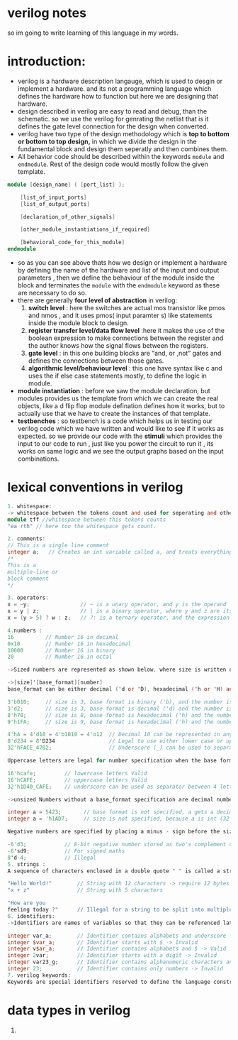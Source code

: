 # verilog notes

so im going to write learning of this language in my words.

# introduction:

- verilog is a hardware description langauge, which is used to desgin or implement a hardware. and its not a programming language which defines the hardware how to function but here we are designing that hardware.
- design described in verilog are easy to read and debug, than the schematic. so we use the verilog for genrating the netlist that is it defines the gate level connection for the design when converted.
- verilog have two type of the design methodology which is **top to bottom or bottom to top design,** in which we divide the design in the fundamental block and design them seperatly and then combines them.
- All behavior code should be described within the keywords `module` and `endmodule`. Rest of the design code would mostly follow the given template.

```verilog
module [design_name] ( [port_list] );

	[list_of_input_ports]
	[list_of_output_ports]

	[declaration_of_other_signals]

	[other_module_instantiations_if_required]

	[behavioral_code_for_this_module]
endmodule
```

- so as you can see above thats how we design or implement a hardware by defining the name of the hardware and list of the input and output parameters , then we define the behaviour of the module inside the block and terminates the `module` with the `endmodule` keyword as these are necessary to do so.
- there are generally **four level of abstraction** in verilog:
    1. **switch level** : here the switches are actual mos transistor like pmos and nmos , and it uses pmos( input paramter s) like statements inside the module block to design.
    2. **register transfer level/data flow level** :here it makes the use of the boolean expression to make connections between the register and the author knows how the signal flows between the registers.
    3. **gate level** : in this one building blocks are “and, or ,not” gates and defines the connections between those gates.
    4. **algorithmic level/behaviour level** : this one have syntax like c and uses the if else case statements mostly, to define the logic in module.
- **module instantiation** : before we saw the module declaration, but modules provides us the template from which we can create the real objects, like a d flip flop module defination defines how it works, but to actually use that we have to create the instances of that template.
- **testbenches** : so testbench is a code which helps us in testing our verilog code which we have written and would like to see if it works as expected. so we provide our code with the **stimuli**  which provides the input to our code to run , just like you power the circuit to run it , its works on same logic and we see the output graphs based on the input combinations.

# lexical conventions in verilog

```verilog
1. whitespace:
-> whitespace between the tokens count and used for seperating and otherwise ignored, they are count when used in strings.
module tff //whitespace between this tokens counts
"ea rth" // here too the whitespace gets count.

2. comments:
// This is a single line comment
integer a;   // Creates an int variable called a, and treats everything to the right of // as a comment
/*
This is a
multiple-line or
block comment
*/

3. operators:
x = ~y;                // ~ is a unary operator, and y is the operand
x = y | z;             // | is a binary operator, where y and z are its operands
x = (y > 5) ? w : z;   // ?: is a ternary operator, and the expression (y>5), w and z are its operands

4.numbers :
16          // Number 16 in decimal
0x10        // Number 16 in hexadecimal
10000       // Number 16 in binary
20          // Number 16 in octal

->Sized numbers are represented as shown below, where size is written only in decimal to specify the number of bits in the number.

->[size]'[base_format][number]
base_format can be either decimal ('d or 'D), hexadecimal ('h or 'H) and octal ('o or 'O) and specifies what base the number part represents.

3'b010;     // size is 3, base format is binary ('b), and the number is 010 (indicates value 2 in binary)
3'd2;       // size is 3, base format is decimal ('d) and the number is 2 (specified in decimals)
8'h70;      // size is 8, base format is hexadecimal ('h) and the number is 0x70 (in hex) to represent decimal 112
9'h1FA;     // size is 9, base format is hexadecimal ('h) and the number is 0x1FA (in hex) to represent decimal 506

4'hA = 4'd10 = 4'b1010 = 4'o12	// Decimal 10 can be represented in any of the four formats
8'd234 = 8'D234                 // Legal to use either lower case or upper case for base format
32'hFACE_47B2;                  // Underscore (_) can be used to separate 16 bit numbers for readability

Uppercase letters are legal for number specification when the base format is hexadecimal.

16'hcafe;         // lowercase letters Valid
16'hCAFE;         // uppercase letters Valid
32'h1D40_CAFE;    // underscore can be used as separator between 4 letters Valid

->unsized Numbers without a base_format specification are decimal numbers by default. Numbers without a size specification have a default number of bits depending on the type of simulator and machine.

integer a = 5423;       // base format is not specified, a gets a decimal value of 5423
integer a = 'h1AD7;     // size is not specified, because a is int (32 bits) value stored in a = 32'h0000_1AD7

Negative numbers are specified by placing a minus - sign before the size of a number. It is illegal to have a minus sign between base_format and number.

-6'd3;            // 8-bit negative number stored as two's complement of 3
-6'sd9;           // For signed maths
8'd-4;            // Illegal
5. strings :
A sequence of characters enclosed in a double quote " " is called a string. It cannot be split into multiple lines and every character in the string take 1-byte to be stored.

"Hello World!"        // String with 12 characters -> require 12 bytes
"x + z"               // String with 5 characters

"How are you
feeling today ?"      // Illegal for a string to be split into multiple lines
6. identifiers: 
->Identifiers are names of variables so that they can be referenced later on. They are made up of alphanumeric characters [a-z][A-Z][0-9], underscores _ or dollar sign $ and are case sensitive. They cannot start with a digit or a dollar sign.

integer var_a;        // Identifier contains alphabets and underscore -> Valid
integer $var_a;       // Identifier starts with $ -> Invalid
integer v$ar_a;       // Identifier contains alphabets and $ -> Valid
integer 2var;         // Identifier starts with a digit -> Invalid
integer var23_g;      // Identifier contains alphanumeric characters and underscore -> Valid
integer 23;           // Identifier contains only numbers -> Invalid
7. verilog keywords:
Keywords are special identifiers reserved to define the language constructs and are in lower case and cant be used as identifiers.

```

# data types in verilog

1.